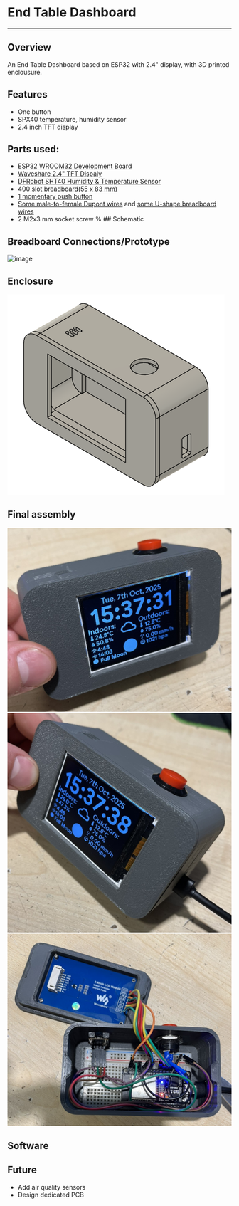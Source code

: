 # End Table Dashboard
***
## Overview
An End Table Dashboard based on ESP32 with 2.4" display, with 3D printed enclousure. 
## Features
- One button
- SPX40 temperature, humidity sensor
- 2.4 inch TFT display
## Parts used:
- [ESP32 WROOM32 Development Board](aliexpress.com/item/1005006449303342.html?spm=a2g0o.productlist.main.2.408a5d18XLXhDs&algo_pvid=67c871d7-9346-4dc9-802a-fa74fb8653cb&algo_exp_id=67c871d7-9346-4dc9-802a-fa74fb8653cb-1&pdp_ext_f=%7B"order"%3A"1247"%2C"eval"%3A"1"%7D&pdp_npi=6%40dis%21PLN%2117.73%2117.71%21%21%2133.94%2133.90%21%40210385db17573401293181297ed3b6%2112000039288143047%21sea%21PL%211907567941%21X%211%210%21n_tag%3A-29919%3Bd%3A40205d64%3Bm03_new_user%3A-29895&curPageLogUid=7sRO7PUHjNx3&utparam-url=scene%3Asearch%7Cquery_from%3A%7Cx_object_id%3A1005006449303342%7C_p_origin_prod%3A)
- [Waveshare 2.4" TFT Dispaly](https://aliexpress.com/item/1005009014044858.html?gatewayAdapt=glo2pol) 
- [DFRobot SHT40 Humidity & Temperature Sensor](https://www.dfrobot.com/product-2437.html?srsltid=AfmBOoq9PaI5Pph8t06wIh6i-qbhoI6mTxdu-A5Ws_bPBEE3pTTctKSM)
- [400 slot breadboard(55 x 83 mm)](https://aliexpress.com/item/1005007085965483.html?spm=a2g0o.productlist.main.35.5b945f67qbIFhg&utparam-url=scene%3Asearch%7Cquery_from%3Apc_back_same_best%7Cx_object_id%3A1005007085965483%7C_p_origin_prod%3A&algo_pvid=c0c148ff-d357-4f85-a8b5-c928aaf3f86d&algo_exp_id=c0c148ff-d357-4f85-a8b5-c928aaf3f86d&pdp_ext_f=%7B%22order%22%3A%222879%22%7D&pdp_npi=6%40dis%21PLN%216.09%216.09%21%21%2111.66%2111.66%21%402103892f17573403143662903ee64a%2112000039350408719%21sea%21PL%211907567941%21X%211%210%21n_tag%3A-29919%3Bd%3A40205d64%3Bm03_new_user%3A-29895)
- [1 momentary push button](https://aliexpress.com/item/4001081730289.html?spm=a2g0o.productlist.main.5.43d71113HnGqL9&algo_pvid=b0b3ad33-151c-4c62-84a3-13139eee3890&algo_exp_id=b0b3ad33-151c-4c62-84a3-13139eee3890-4&pdp_ext_f=%7B%22order%22%3A%222743%22%2C%22eval%22%3A%221%22%7D&pdp_npi=6%40dis%21PLN%217.52%218.63%21%21%212.02%212.32%21%40211b80e117573403428014940ef37c%2110000014240381776%21sea%21PL%211907567941%21X%211%210%21n_tag%3A-29919%3Bd%3A40205d64%3Bm03_new_user%3A-29895&curPageLogUid=eMDkcam72MG5&utparam-url=scene%3Asearch%7Cquery_from%3A%7Cx_object_id%3A4001081730289%7C_p_origin_prod%3A)
- [Some male-to-female Dupont wires](https://aliexpress.com/item/1005004647016228.html?spm=a2g0o.productlist.main.1.35da75aezGxPwd&algo_pvid=1d4d3d77-f353-4106-b48c-f8fa18bc3b45&algo_exp_id=1d4d3d77-f353-4106-b48c-f8fa18bc3b45-0&pdp_ext_f=%7B%22order%22%3A%223401%22%2C%22eval%22%3A%221%22%7D&pdp_npi=6%40dis%21PLN%215.10%215.10%21%21%211.37%211.37%21%40211b61a417573403873468752ea79d%2112000029976597959%21sea%21PL%211907567941%21X%211%210%21n_tag%3A-29919%3Bd%3A40205d64%3Bm03_new_user%3A-29895&curPageLogUid=R1JLSPnn1TRy&utparam-url=scene%3Asearch%7Cquery_from%3A%7Cx_object_id%3A1005004647016228%7C_p_origin_prod%3A) and [some U-shape breadboard wires](https://aliexpress.com/item/1005007175633091.html?spm=a2g0o.productlist.main.2.5a133f29EzGdDS&algo_pvid=81da215d-6534-4948-ae53-f2407d790a36&algo_exp_id=81da215d-6534-4948-ae53-f2407d790a36-1&pdp_ext_f=%7B%22order%22%3A%221924%22%2C%22eval%22%3A%221%22%7D&pdp_npi=6%40dis%21PLN%218.79%218.36%21%21%2116.83%2116.01%21%402103856417573405229388185e75ff%2112000039704758641%21sea%21PL%211907567941%21X%211%210%21n_tag%3A-29919%3Bd%3A40205d64%3Bm03_new_user%3A-29895%3BpisId%3A5000000184800685&curPageLogUid=h0BLbpH93uzy&utparam-url=scene%3Asearch%7Cquery_from%3A%7Cx_object_id%3A1005007175633091%7C_p_origin_prod%3A)
- 2 M2x3 mm socket screw
% ## Schematic
## Breadboard Connections/Prototype
![image](https://github.com/CezarZcezar/End-Table-Dashboard/blob/master/Connection_Schematic.png)
## Enclosure
![image](https://github.com/CezarZcezar/End-Table-Dashboard/blob/master/Images/Enclosure.png)
## Final assembly
![image](https://github.com/CezarZcezar/End-Table-Dashboard/blob/master/Images/Assembled_View_1.JPEG)
![image](https://github.com/CezarZcezar/End-Table-Dashboard/blob/master/Images/Assembled_View_2.JPEG)
![image](https://github.com/CezarZcezar/End-Table-Dashboard/blob/master/Images/Inside_View_1.JPEG)
## Software
## Future
- Add air quality sensors
- Design dedicated PCB
